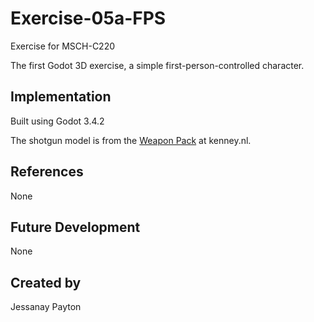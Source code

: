 # Exercise-05a-FPS

Exercise for MSCH-C220

The first Godot 3D exercise, a simple first-person-controlled character.

## Implementation

Built using Godot 3.4.2

The shotgun model is from the [Weapon Pack](https://kenney.nl/assets/weapon-pack) at kenney.nl.

## References

None

## Future Development

None

## Created by 

Jessanay Payton 
```
